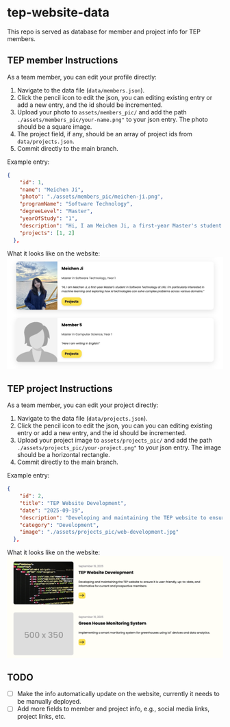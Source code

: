 # tep-website-data
This repo is served as database for member and project info for TEP members.


## TEP member Instructions

As a team member, you can edit your profile directly:

1. Navigate to the data file (`data/members.json`).
2. Click the pencil icon to edit the json, you can editing existing entry or add a new entry, and the id should be incremented.
3. Upload your photo to `assets/members_pic/` and add the path `./assets/members_pic/your-name.png"` to your json entry. The photo should be a square image.
4. The project field, if any, should be an array of project ids from `data/projects.json`.
5. Commit directly to the main branch.

Example entry:
```json
{
    "id": 1,
    "name": "Meichen Ji",
    "photo": "./assets/members_pic/meichen-ji.png",
    "programName": "Software Technology",
    "degreeLevel": "Master",
    "yearOfStudy": "1",
    "description": "Hi, I am Meichen Ji, a first-year Master's student in Software Technology at LNU. I'm particularly interested in machine learning and exploring how AI technologies can solve complex problems across various domains.",
    "projects": [1, 2]
  },
```

What it looks like on the website:
![member_example](./readme_img/member_example.png)


## TEP project Instructions
As a team member, you can edit your project directly:
1. Navigate to the data file (`data/projects.json`).
2. Click the pencil icon to edit the json, you can you can editing existing entry or add a new entry, and the id should be incremented.
3. Upload your project image to `assets/projects_pic/` and add the path `./assets/projects_pic/your-project.png"` to your json entry. The image should be a horizontal rectangle.
4. Commit directly to the main branch.

Example entry:
```json
{
    "id": 2,
    "title": "TEP Website Development",
    "date": "2025-09-19",
    "description": "Developing and maintaining the TEP website to ensure it is user-friendly, up-to-date, and informative for current and prospective members.",
    "category": "Development",
    "image": "./assets/projects_pic/web-development.jpg"
  },
```

What it looks like on the website:
![project_example](./readme_img/project_example.png)


## TODO
- [ ] Make the info automatically update on the website, currently it needs to be manually deployed.
- [ ] Add more fields to member and project info, e.g., social media links, project links, etc.
